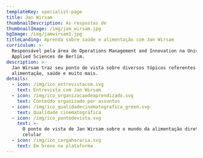 ```yaml
---
templateKey: specialist-page
title: Jan Wirsam
thumbnailDescription: As respostas de
thumbnailImage: /img/jam_wirsam.jpg
bgImage: /img/jamwirsam1.jpg
titleLanding: Aprenda sobre saúde e alimentação com Jan Wirsam
curriculum: >-
  Responsável pela área de Operations Management and Innovation na University of
  Applied Sciences de Berlim.
description: >-
  Jan Wirsam traz seu ponto de vista sobre diversos tópicos referentes à
  alimentação, saúde e muito mais.
details:
  - icon: /img/ico_entrevistacom.svg
    text: Entrevista com Jan Wirsam
  - icon: /img/ico_organizacaodeaprendizado.svg
    text: Conteúdo organizado por assuntos
  - icon: /img/ico_qualidadecinematografica_green.svg
    text: Qualidade cinematográfica
  - icon: /img/ico_pontodevista.svg
    text: >-
      O ponto de vista de Jan Wirsam sobre o mundo da alimentação direto no seu
      celular
  - icon: /img/ico_cargahoraria.svg
    text: Em breve na plataforma
---
```


